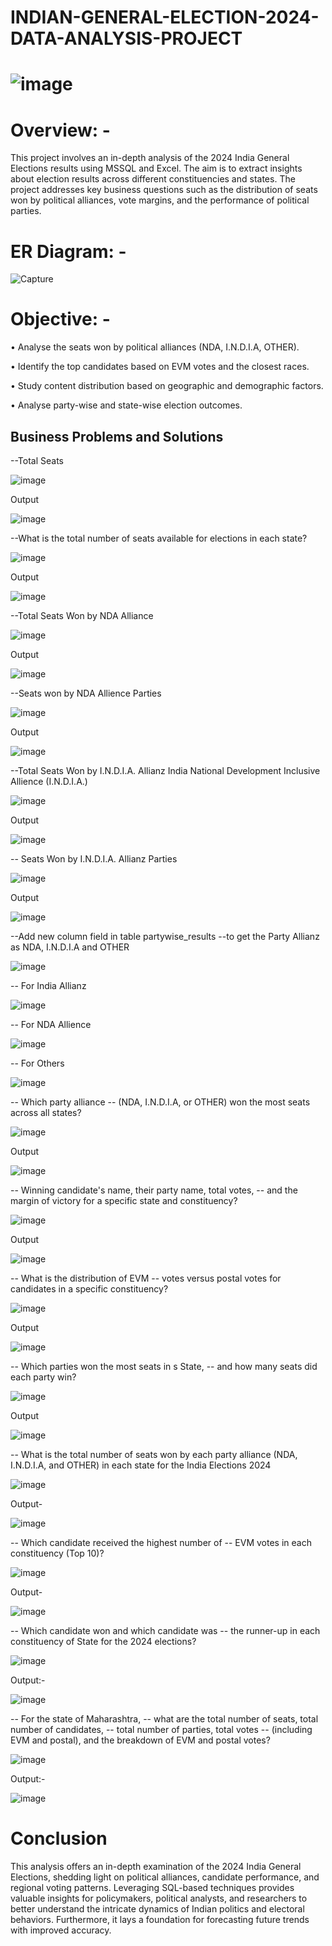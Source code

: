 # INDIAN-GENERAL-ELECTION-2024-DATA-ANALYSIS-PROJECT
# ![image](https://github.com/user-attachments/assets/b9b8a641-4372-490d-89fa-8022adbb2a14)
# Overview: - 
This project involves an in-depth analysis of the 2024 India General Elections results using MSSQL and Excel. 
The aim is to extract insights about election results across different constituencies and states. 
The project addresses key business questions such as the distribution of seats won by political alliances, vote margins, and the performance of political parties.

# ER Diagram: -

![Capture](https://github.com/user-attachments/assets/dc6f1d33-7035-450b-b8e7-15042234948d)


# Objective: - 

•	Analyse the seats won by political alliances (NDA, I.N.D.I.A, OTHER).

•	Identify the top candidates based on EVM votes and the closest races.

•	Study content distribution based on geographic and demographic factors. 

•	Analyse party-wise and state-wise election outcomes.

## Business Problems and Solutions
--Total Seats


![image](https://github.com/user-attachments/assets/5335c307-71ab-415c-833f-ed2867c5f7dc)


Output


![image](https://github.com/user-attachments/assets/7f962036-f760-487a-bc5a-5c56b51c848f)


--What is the total number of seats available for elections in each state? 


![image](https://github.com/user-attachments/assets/676c82fd-d2bc-4b29-ae5a-36c86f8fb744)


 
Output

![image](https://github.com/user-attachments/assets/d36dba5f-f525-413b-9311-a478bfd988e3)


--Total Seats Won by NDA Alliance


![image](https://github.com/user-attachments/assets/004ed8ae-d96a-403c-9bb6-1940aa7d498d)

 
Output


![image](https://github.com/user-attachments/assets/b2a48ff4-4123-40a9-89cc-06d37d585202)

 

--Seats won by NDA Allience Parties


![image](https://github.com/user-attachments/assets/42faa46f-ad3f-4139-81e5-0798ee498357)


 
Output


![image](https://github.com/user-attachments/assets/db19e3ec-ef0b-46b0-8b6e-d9a26a31f82d)

 
--Total Seats Won by I.N.D.I.A. Allianz
India National Development Inclusive Allience (I.N.D.I.A.)


![image](https://github.com/user-attachments/assets/ef2cd4ca-2aac-45ed-a8c6-156659a3481f)


 
Output


![image](https://github.com/user-attachments/assets/362e50bc-a903-46c7-a7c4-e1f0567bd728)

 

-- Seats Won by I.N.D.I.A. Allianz Parties

 


![image](https://github.com/user-attachments/assets/ff5f597b-037a-40d1-874e-ae83a53db187)





Output

![image](https://github.com/user-attachments/assets/692e4971-1581-475c-8273-83cfa5910dc6)




--Add new column field in table partywise_results
--to get the Party Allianz as NDA, I.N.D.I.A and OTHER


![image](https://github.com/user-attachments/assets/b84b0d48-6d8f-423a-9218-681505440920)






-- For India Allianz


![image](https://github.com/user-attachments/assets/ac5be277-feb2-4d82-bea2-0d90d20bc9ad)


 
-- For NDA Allience


 ![image](https://github.com/user-attachments/assets/f8b68d02-d95b-4901-9d07-14c9a8a22e01)



-- For Others

 

![image](https://github.com/user-attachments/assets/2fd9c213-89a0-45af-a252-e3380bb3fda7)



-- Which party alliance 
-- (NDA, I.N.D.I.A, or OTHER) won the most seats across all states?


![image](https://github.com/user-attachments/assets/028de5a0-9d19-40ba-bf85-a70cd38cd3d0)


Output


 ![image](https://github.com/user-attachments/assets/a7005997-cac8-4793-a4a2-032f2a84ea50)



-- Winning candidate's name, their party name, total votes, 
-- and the margin of victory for a specific state and constituency?


![image](https://github.com/user-attachments/assets/acd60b06-d1bc-4718-a1f0-776a852ec8e9)


 
Output


![image](https://github.com/user-attachments/assets/0ef64dad-ef15-4f12-ac69-3dbcb1a218f8)

 
-- What is the distribution of EVM 
-- votes versus postal votes for candidates in a specific constituency?


![image](https://github.com/user-attachments/assets/3d79df66-7850-4cfe-8ff0-39c2850ffa02)

 
Output

![image](https://github.com/user-attachments/assets/7b4f3def-526a-4b8c-9094-03603dd3ba6c)

 

-- Which parties won the most seats in s State, 
-- and how many seats did each party win?


 ![image](https://github.com/user-attachments/assets/ff3734f4-9b22-4d56-aa3f-e84c7276225c)







Output

![image](https://github.com/user-attachments/assets/c11acc46-d9a1-43c5-9389-25862ecef472)



 

-- What is the total number of seats won by each party alliance (NDA, I.N.D.I.A, and OTHER) in each state for the India Elections 2024

 
![image](https://github.com/user-attachments/assets/43c7bed7-df62-4ba4-8d8d-423b17011219)



Output- 



![image](https://github.com/user-attachments/assets/567260c8-08e3-4a0c-8487-000a8e7ffa11)


 

-- Which candidate received the highest number of 
-- EVM votes in each constituency (Top 10)?


![image](https://github.com/user-attachments/assets/391e3ae1-8396-43bb-ba0f-69129f37bbcb)

 

Output-


![image](https://github.com/user-attachments/assets/0900581c-c374-4c9a-af04-b4cb45ad5e64)

 

-- Which candidate won and which candidate was 
-- the runner-up in each constituency of State for the 2024 elections?



![image](https://github.com/user-attachments/assets/2c42c169-549e-434d-b3fb-dfbd07d542ff)

 

Output:- 


![image](https://github.com/user-attachments/assets/6d5bcfc3-7da5-47dc-8154-b2af1a051f6b)

 



-- For the state of Maharashtra, 
-- what are the total number of seats, total number of candidates, 
-- total number of parties, total votes 
-- (including EVM and postal), and the breakdown of EVM and postal votes?



![image](https://github.com/user-attachments/assets/2e3d5c03-fa25-40f4-a4d7-8d16a4e27146)

 


Output:- 


![image](https://github.com/user-attachments/assets/405f8962-6f15-4126-a0dd-133766c949c1)





# Conclusion

This analysis offers an in-depth examination of the 2024 India General Elections, shedding light on political alliances, candidate performance, and regional voting patterns. Leveraging SQL-based techniques provides valuable insights for policymakers, political analysts, and researchers to better understand the intricate dynamics of Indian politics and electoral behaviors. Furthermore, it lays a foundation for forecasting future trends with improved accuracy.

 


